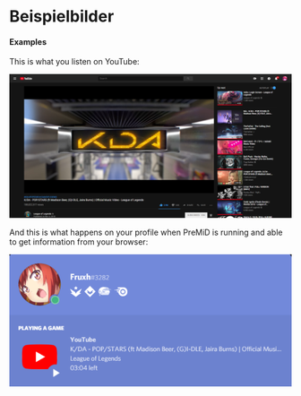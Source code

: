# Beispielbilder

#### Examples

This is what you listen on YouTube:

![YouTube](../../.gitbook/assets/yt_example.PNG)

  
And this is what happens on your profile when PreMiD is running and able to get information from your browser: 

![Discord RPC](../../.gitbook/assets/discord_rpc_example2.PNG)

